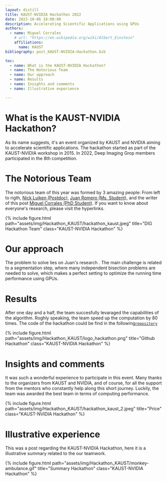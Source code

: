 ```yaml
---
layout: distill
title: KAUST-NVIDIA Hackathon 2022
date: 2022-10-06 18:00:00
description: Accelerating Scientific Applications using GPUs
authors:
  - name: Miguel Corrales
    # url: "https://en.wikipedia.org/wiki/Albert_Einstein"
    affiliations:
      name: KAUST
bibliography: post_KAUST-NVIDIA-Hackathon.bib

toc:
  - name: What is the KAUST-NVIDIA Hackathon?
  - name: The Notorious Team
  - name: Our approach
  - name: Results
  - name: Insights and comments 
  - name: Illustrative experience

---
```



# What is the KAUST-NVIDIA Hackathon?

As its name suggests, it's an event organized by KAUST and NVIDIA aiming to accelerate scientific applications. The hackathon started as part of the KAUST-NVIDIA workshop in 2015. In 2022, Deep Imaging Grop members participated in the 8th competition. 

# The Notorious Team

The notorious team of this year was formed by 3 amazing people: From left to rigth, [Nick Luiken (Postdoc)](https://dig.kaust.edu.sa/people/detail/nick-luiken), [Juan Romero (Ms. Student)](https://dig.kaust.edu.sa/people/detail/juan-romero-murcia), and the writer of this post [Miguel Corrales (PhD Student)](https://dig.kaust.edu.sa/people/detail/miguel-corrales). If you want to know about everyone's research, please visit the hyperlinks. 

{% include figure.html path="assets/img/Hackathon_KAUST/hackathon_kaust.jpeg" title="DIG Hackathon Team" class="KAUST-NVIDIA Hackathon" %}

# Our approach

The problem to solve lies on Juan's research <d-cite key="doi:10.1190/image2022-3737749.1"></d-cite>. The main challenge is related to a segmentation step, where many independent bisection problems are needed to solve, which makes a perfect setting to optimize the running time performance using GPUs. 


# Results

After one day and a half, the team succesfully levaraged the capabilities of the algorithm. Roghly speaking, the team speed up the computation by 80 times. The code of the hackathon could be find in the following[`repository`](https://github.com/DIG-Kaust/HPC_Hackathon_DIG)

{% include figure.html path="assets/img/Hackathon_KAUST/logo_hackathon.png" title="Github Hackathon" class="KAUST-NVIDIA Hackathon" %}



# Insights and comments 

It was such a wonderful experience to participate in this event. Many thanks to the organizers from KAUST and NVIDIA, and of course, for all the support from the mentors who constantly help along this short journey. Luckily, the team was awarded the best team in terms of computing performance.  

{% include figure.html path="assets/img/Hackathon_KAUST/hackathon_kaust_2.jpeg" title="Price" class="KAUST-NVIDIA Hackathon" %}

# Illustrative experience
This was a post regarding the KAUST-NVIDIA Hackathon, here it is a illustrative summary related to the our teamwork.   

{% include figure.html path="assets/img/Hackathon_KAUST/monkey-ambulance.gif" title="Summary Hackathon" class="KAUST-NVIDIA Hackathon" %}
